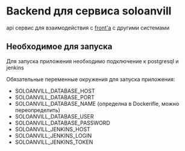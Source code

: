 # Backend для сервиса soloanvill

api сервис для взаимодействия с [front'a](https://github.com/Anvill1/soloanvill.ru) с другими системами

## Необходимое для запуска

Для запуска приложения необходимо подключение к postgresql и jenkins

Обязательные переменные окружения для запуска приложения:

- SOLOANVILL_DATABASE_HOST
- SOLOANVILL_DATABASE_PORT
- SOLOANVILL_DATABASE_NAME (определна в Dockerifle, можно переопределить)
- SOLOANVILL_DATABASE_USER
- SOLOANVILL_DATABASE_PASSWORD
- SOLOANVILL_JENKINS_HOST
- SOLOANVILL_JENKINS_LOGIN
- SOLOANVILL_JENKINS_TOKEN
